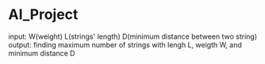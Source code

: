 # AI_Project
input: W(weight) L(strings' length) D(minimum distance between two string)
output: finding maximum number of strings with lengh L, weigth W, and minimum distance D
